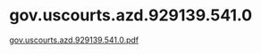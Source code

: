 # gov.uscourts.azd.929139.541.0

[gov.uscourts.azd.929139.541.0.pdf](gov%20uscourts%20azd%20929139%20541%200%2071bc64bbcffd49a0b1faf78eca1907f8/gov.uscourts.azd.929139.541.0.pdf)